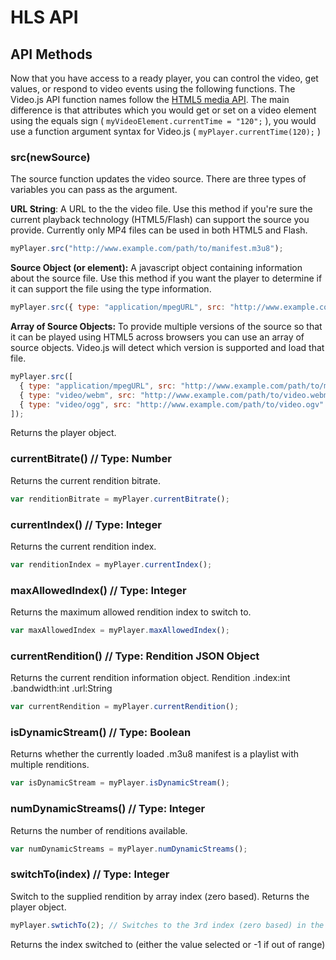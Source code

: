 HLS API
============

API Methods
-----------
Now that you have access to a ready player, you can control the video, get values, or respond to video events using the following functions. The Video.js API function names follow the [HTML5 media API](http://www.w3.org/TR/html5/video.html). The main difference is that attributes which you would get or set on a video element using the equals sign ( `myVideoElement.currentTime = "120";` ), you would use a function argument syntax for Video.js ( `myPlayer.currentTime(120);` )

### src(newSource) ###
The source function updates the video source. There are three types of variables you can pass as the argument.

**URL String**: A URL to the the video file. Use this method if you're sure the current playback technology (HTML5/Flash) can support the source you provide. Currently only MP4 files can be used in both HTML5 and Flash.
```js
myPlayer.src("http://www.example.com/path/to/manifest.m3u8");
```

**Source Object (or element):** A javascript object containing information about the source file. Use this method if you want the player to determine if it can support the file using the type information.
```js
myPlayer.src({ type: "application/mpegURL", src: "http://www.example.com/path/to/manifest.m3u8" });
```

**Array of Source Objects:** To provide multiple versions of the source so that it can be played using HTML5 across browsers you can use an array of source objects. Video.js will detect which version is supported and load that file.
```js
myPlayer.src([
  { type: "application/mpegURL", src: "http://www.example.com/path/to/manifest.m3u8" },
  { type: "video/webm", src: "http://www.example.com/path/to/video.webm" },
  { type: "video/ogg", src: "http://www.example.com/path/to/video.ogv" }
]);
```

Returns the player object.

### currentBitrate() // Type: Number ###
Returns the current rendition bitrate.
```js
var renditionBitrate = myPlayer.currentBitrate();
```

### currentIndex() // Type: Integer ###
Returns the current rendition index.
```js
var renditionIndex = myPlayer.currentIndex();
```

### maxAllowedIndex() // Type: Integer ###
Returns the maximum allowed rendition index to switch to.
```js
var maxAllowedIndex = myPlayer.maxAllowedIndex();
```

### currentRendition() // Type: Rendition JSON Object ###
Returns the current rendition information object.
Rendition
    .index:int
    .bandwidth:int
    .url:String
```js
var currentRendition = myPlayer.currentRendition();
```

### isDynamicStream() // Type: Boolean ###
Returns whether the currently loaded .m3u8 manifest is a playlist with multiple renditions.
```js
var isDynamicStream = myPlayer.isDynamicStream();
```

### numDynamicStreams() // Type: Integer ###
Returns the number of renditions available.
```js
var numDynamicStreams = myPlayer.numDynamicStreams();
```

### switchTo(index) // Type: Integer ###
Switch to the supplied rendition by array index (zero based). Returns the player object.
```js
myPlayer.swtichTo(2); // Switches to the 3rd index (zero based) in the manifest array.
```

Returns the index switched to (either the value selected or -1 if out of range)
